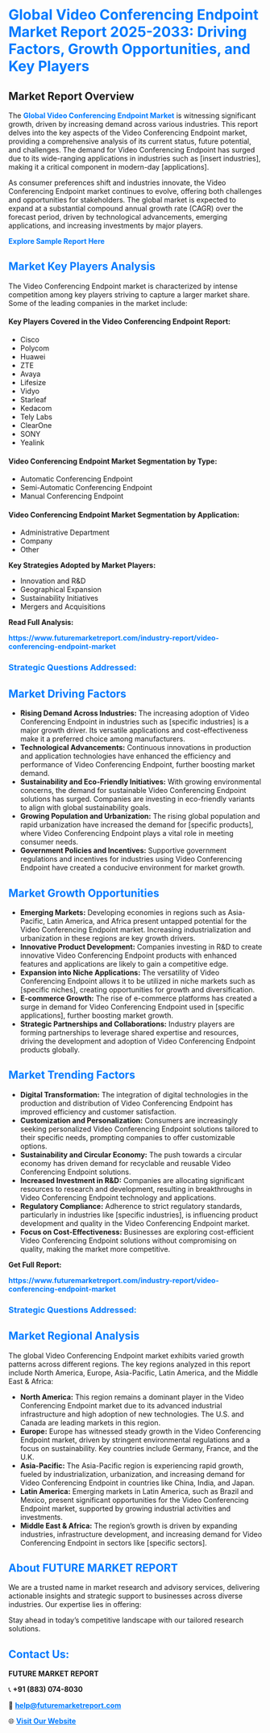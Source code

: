 <h1 style="color: #007BFF;">Global Video Conferencing Endpoint Market Report 2025-2033: Driving Factors, Growth Opportunities, and Key Players</h1>

<section id="overview">
<h2>Market Report Overview</h2>
<p>The <a href="https://www.futuremarketreport.com/industry-report/video-conferencing-endpoint-market" style="color: #007BFF; text-decoration: none;"><strong>Global Video Conferencing Endpoint Market</strong></a> is witnessing significant growth, driven by increasing demand across various industries. This report delves into the key aspects of the Video Conferencing Endpoint market, providing a comprehensive analysis of its current status, future potential, and challenges. The demand for Video Conferencing Endpoint has surged due to its wide-ranging applications in industries such as [insert industries], making it a critical component in modern-day [applications].</p>
<p>As consumer preferences shift and industries innovate, the Video Conferencing Endpoint market continues to evolve, offering both challenges and opportunities for stakeholders. The global market is expected to expand at a substantial compound annual growth rate (CAGR) over the forecast period, driven by technological advancements, emerging applications, and increasing investments by major players.</p>
</section>

<section id="overview">
<p><a href="https://www.futuremarketreport.com/request-sample/reportId=105288" style="color: #007BFF; text-decoration: none;"><strong>Explore Sample Report Here</strong></a></p>
</section>

<section id="key-players">
<h2 style="color: #007BFF;">Market Key Players Analysis</h2>
<p>The Video Conferencing Endpoint market is characterized by intense competition among key players striving to capture a larger market share. Some of the leading companies in the market include:</p>
<h4>Key Players Covered in the Video Conferencing Endpoint Report:</h4>
<ul><li>Cisco</li><li>Polycom</li><li>Huawei</li><li>ZTE</li><li>Avaya</li><li>Lifesize</li><li>Vidyo</li><li>Starleaf</li><li>Kedacom</li><li>Tely Labs</li><li>ClearOne</li><li>SONY</li><li>Yealink</li></ul>
<h4>Video Conferencing Endpoint Market Segmentation by Type:</h4>
<ul><li>Automatic Conferencing Endpoint</li><li>Semi-Automatic Conferencing Endpoint</li><li>Manual Conferencing Endpoint</li></ul>

<h4>Video Conferencing Endpoint Market Segmentation by Application:</h4>
<ul><li>Administrative Department</li><li>Company</li><li>Other</li></ul>
<p><strong>Key Strategies Adopted by Market Players:</strong></p>
<ul>
<li>Innovation and R&D</li>
<li>Geographical Expansion</li>
<li>Sustainability Initiatives</li>
<li>Mergers and Acquisitions</li>
</ul>
</section>

<section>
<p><strong>Read Full Analysis: </strong></p><a href="https://www.futuremarketreport.com/industry-report/video-conferencing-endpoint-market" style="color: #007BFF; text-decoration: none;"><strong>https://www.futuremarketreport.com/industry-report/video-conferencing-endpoint-market</strong></a>
<h3 style="color: #007BFF;">Strategic Questions Addressed:</h3>
</section>

<section id="driving-factors">
<h2 style="color: #007BFF;">Market Driving Factors</h2>
<ul>
<li><strong>Rising Demand Across Industries:</strong> The increasing adoption of Video Conferencing Endpoint in industries such as [specific industries] is a major growth driver. Its versatile applications and cost-effectiveness make it a preferred choice among manufacturers.</li>
<li><strong>Technological Advancements:</strong> Continuous innovations in production and application technologies have enhanced the efficiency and performance of Video Conferencing Endpoint, further boosting market demand.</li>
<li><strong>Sustainability and Eco-Friendly Initiatives:</strong> With growing environmental concerns, the demand for sustainable Video Conferencing Endpoint solutions has surged. Companies are investing in eco-friendly variants to align with global sustainability goals.</li>
<li><strong>Growing Population and Urbanization:</strong> The rising global population and rapid urbanization have increased the demand for [specific products], where Video Conferencing Endpoint plays a vital role in meeting consumer needs.</li>
<li><strong>Government Policies and Incentives:</strong> Supportive government regulations and incentives for industries using Video Conferencing Endpoint have created a conducive environment for market growth.</li>
</ul>
</section>

<section id="growth-opportunities">
<h2 style="color: #007BFF;">Market Growth Opportunities</h2>
<ul>
<li><strong>Emerging Markets:</strong> Developing economies in regions such as Asia-Pacific, Latin America, and Africa present untapped potential for the Video Conferencing Endpoint market. Increasing industrialization and urbanization in these regions are key growth drivers.</li>
<li><strong>Innovative Product Development:</strong> Companies investing in R&D to create innovative Video Conferencing Endpoint products with enhanced features and applications are likely to gain a competitive edge.</li>
<li><strong>Expansion into Niche Applications:</strong> The versatility of Video Conferencing Endpoint allows it to be utilized in niche markets such as [specific niches], creating opportunities for growth and diversification.</li>
<li><strong>E-commerce Growth:</strong> The rise of e-commerce platforms has created a surge in demand for Video Conferencing Endpoint used in [specific applications], further boosting market growth.</li>
<li><strong>Strategic Partnerships and Collaborations:</strong> Industry players are forming partnerships to leverage shared expertise and resources, driving the development and adoption of Video Conferencing Endpoint products globally.</li>
</ul>
</section>

<section id="trending-factors">
<h2 style="color: #007BFF;">Market Trending Factors</h2>
<ul>
<li><strong>Digital Transformation:</strong> The integration of digital technologies in the production and distribution of Video Conferencing Endpoint has improved efficiency and customer satisfaction.</li>
<li><strong>Customization and Personalization:</strong> Consumers are increasingly seeking personalized Video Conferencing Endpoint solutions tailored to their specific needs, prompting companies to offer customizable options.</li>
<li><strong>Sustainability and Circular Economy:</strong> The push towards a circular economy has driven demand for recyclable and reusable Video Conferencing Endpoint solutions.</li>
<li><strong>Increased Investment in R&D:</strong> Companies are allocating significant resources to research and development, resulting in breakthroughs in Video Conferencing Endpoint technology and applications.</li>
<li><strong>Regulatory Compliance:</strong> Adherence to strict regulatory standards, particularly in industries like [specific industries], is influencing product development and quality in the Video Conferencing Endpoint market.</li>
<li><strong>Focus on Cost-Effectiveness:</strong> Businesses are exploring cost-efficient Video Conferencing Endpoint solutions without compromising on quality, making the market more competitive.</li>
</ul>
</section>

<section>
<p><strong>Get Full Report: </strong></p><a href="https://www.futuremarketreport.com/industry-report/video-conferencing-endpoint-market" style="color: #007BFF; text-decoration: none;"><strong>https://www.futuremarketreport.com/industry-report/video-conferencing-endpoint-market</strong></a>
<h3 style="color: #007BFF;">Strategic Questions Addressed:</h3>
</section>


<section id="regional-analysis">
<h2 style="color: #007BFF;">Market Regional Analysis</h2>
<p>The global Video Conferencing Endpoint market exhibits varied growth patterns across different regions. The key regions analyzed in this report include North America, Europe, Asia-Pacific, Latin America, and the Middle East & Africa:</p>
<ul>
<li><strong>North America:</strong> This region remains a dominant player in the Video Conferencing Endpoint market due to its advanced industrial infrastructure and high adoption of new technologies. The U.S. and Canada are leading markets in this region.</li>
<li><strong>Europe:</strong> Europe has witnessed steady growth in the Video Conferencing Endpoint market, driven by stringent environmental regulations and a focus on sustainability. Key countries include Germany, France, and the U.K.</li>
<li><strong>Asia-Pacific:</strong> The Asia-Pacific region is experiencing rapid growth, fueled by industrialization, urbanization, and increasing demand for Video Conferencing Endpoint in countries like China, India, and Japan.</li>
<li><strong>Latin America:</strong> Emerging markets in Latin America, such as Brazil and Mexico, present significant opportunities for the Video Conferencing Endpoint market, supported by growing industrial activities and investments.</li>
<li><strong>Middle East & Africa:</strong> The region’s growth is driven by expanding industries, infrastructure development, and increasing demand for Video Conferencing Endpoint in sectors like [specific sectors].</li>
</ul>
</section>

<footer>
<h2 style="color: #007BFF;">About FUTURE MARKET REPORT</h2>
<p>We are a trusted name in market research and advisory services, delivering actionable insights and strategic support to businesses across diverse industries. Our expertise lies in offering:</p>

<p>Stay ahead in today’s competitive landscape with our tailored research solutions.</p>

<h2 style="color: #007BFF;">Contact Us:</h2>
<p><strong>FUTURE MARKET REPORT</strong></p>
<p>📞 <strong>+91 (883) 074-8030</strong></p>
<p>📧 <strong><a href="mailto:help@futuremarketreport.com" style="color: #007BFF;">help@futuremarketreport.com</a></strong></p>
<p>🌐 <strong><a href="https://www.futuremarketreport.com/" style="color: #007BFF;">Visit Our Website</a></strong></p>
</footer>